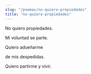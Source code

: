 ```yaml
---
slug: "/poemas/no-quiero-propiedades"
title: "no-quiero-propiedades"
---
```

No quiero propiedades.

Mi voluntad se parte.

 

Quiero adueñarme

de mis despedidas.

 

Quiero partirme y vivir.